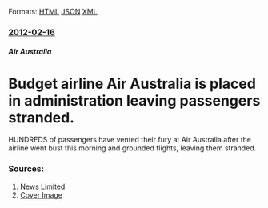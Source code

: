 
Formats: [HTML](/news/2012/02/16/budget-airline-air-australia-is-placed-in-administration-leaving-passengers-stranded.html)  [JSON](/news/2012/02/16/budget-airline-air-australia-is-placed-in-administration-leaving-passengers-stranded.json)  [XML](/news/2012/02/16/budget-airline-air-australia-is-placed-in-administration-leaving-passengers-stranded.xml)  

### [2012-02-16](/news/2012/02/16/index.md)

##### Air Australia
# Budget airline Air Australia is placed in administration leaving passengers stranded. 

HUNDREDS of passengers have vented their fury at Air Australia after the airline went bust this morning and grounded flights, leaving them stranded.


### Sources:

1. [News Limited](http://www.news.com.au/travel/news/budget-airline-air-australia-placed-in-administration/story-e6frfq80-1226273367460?from=public_rss)
1. [Cover Image](http://cdn.newsapi.com.au/image/v1/7427fcaf53bc0aadaa5870a32be9b3c2)
